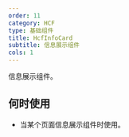```yaml
---
order: 11
category: HCF
type: 基础组件
title: HcfInfoCard
subtitle: 信息展示组件
cols: 1
---
```


信息展示组件。

## 何时使用

- 当某个页面信息展示组件时使用。
